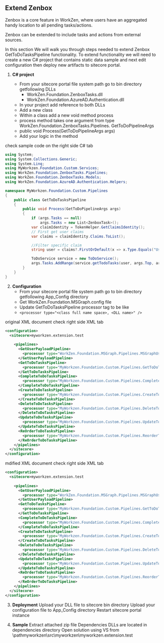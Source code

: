 ## Extend Zenbox

Zenbox is a core feature in WorkZen, where users have an aggregated handy location to all pending tasks/actions.

Zenbox can be extended to include tasks and actions from external sources.

In this section We will walk you through steps needed to extend Zenbox GetToDoTasksPipeline functionality. 
To extend functionality we will need to create a  new C# project that contains static data sample and next edit configuration then deploy new artifacts to sitecore portal.

1. **C# project**

	* From your sitecore portal file system path  go to bin directory getfollowing DLLs
		* WorkZen.Foundation.ZenboxTasks.dll
		* WorkZen.Foundation.AzureAD.Authentication.dll
	* In your project add reference to both DLLs
	* Add a new class
	* Within a class add a new void method process
	* process method takes one argument from type WorkZen.Foundation.ZenboxTasks.Pipelines. GetToDoPipelineArgs
	* public void Process(GetToDoPipelineArgs args)
	* Add your logic in the method	
	
check sample code on the right side C# tab

```c#
using System;
using System.Collections.Generic;
using System.Linq;
using MyWorkzen.Foundation.Custom.Services;
using WorkZen.Foundation.ZenboxTasks.Pipelines;
using WorkZen.Foundation.ZenboxTasks.Models;
using WorkZen.Foundation.AzureAD.Authentication.Helpers;

namespace MyWorkzen.Foundation.Custom.Pipelines
{
    public class GetToDoTasksPipeline
    {
        public void Process(GetToDoPipelineArgs args)
        {
            if (args.Tasks == null)
                args.Tasks = new List<ZenboxTask>();
            var claimIdentity = TokenHelper.GetClaimsIdentity();
            // First get user claims
            var claims = claimIdentity.Claims.ToList();

            //Filter specific claim    
            string user = claims?.FirstOrDefault(x => x.Type.Equals("UserName", StringComparison.OrdinalIgnoreCase))?.Value;

            ToDoService service = new ToDoService();
            args.Tasks.AddRange(service.getTodoTasks(user, args.Top, args.Skip, args.FilterBy, args.SortBy));
        }
    }
}
```	
	

2. **Configuration**
	* From your sitecore portal file system path  go to bin directory getfollowing App_Config directory
	* Get WorkZen.Foundation.MSGraph.config file 
	* Update GetToDoTasksPipeline processor tag to be like
	* `<processor type="<class full name space>, <DLL name>" />`
	
original XML document check right side XML tab
	
```xml
<configuration>
  <sitecore>myworkzen.extension.test
   
    <pipelines>
      <GetUserPayloadPipeline>
        <processor type="WorkZen.Foundation.MSGraph.Pipelines.MSGraphUserProfilePipeline, WorkZen.Foundation.MSGraph" />
      </GetUserPayloadPipeline>
      <GetToDoTasksPipeline>
        <processor type="MyWorkzen.Foundation.Custom.Pipelines.GetToDoTasksPipeline, myworkzen.extension.test" />
      </GetToDoTasksPipeline>
      <CompleteToDoTasksPipeline>
        <processor type="MyWorkzen.Foundation.Custom.Pipelines.CompleteToDoTasksPipeline, myworkzen.extension.test" />
      </CompleteToDoTasksPipeline>
      <CreateToDoTasksPipeline>
        <processor type="MyWorkzen.Foundation.Custom.Pipelines.CreateToDoTasksPipeline, myworkzen.extension.test" />
      </CreateToDoTasksPipeline>
      <DeleteToDoTasksPipeline>
        <processor type="MyWorkzen.Foundation.Custom.Pipelines.DeleteToDoTasksPipeline, myworkzen.extension.test" />
      </DeleteToDoTasksPipeline>
      <UpdateToDoTasksPipeline>
        <processor type="MyWorkzen.Foundation.Custom.Pipelines.UpdateToDoTasksPipeline, myworkzen.extension.test" />
      </UpdateToDoTasksPipeline>
      <ReOrderToDoTasksPipeline>
        <processor type="MyWorkzen.Foundation.Custom.Pipelines.ReorderToDoTasksPipeline, myworkzen.extension.test" />
      </ReOrderToDoTasksPipeline>
    </pipelines>
  </sitecore>
</configuration>
```

mdified XML document check right side XML tab
	
```xml
<configuration>
  <sitecore>myworkzen.extension.test
   
    <pipelines>
      <GetUserPayloadPipeline>
        <processor type="WorkZen.Foundation.MSGraph.Pipelines.MSGraphUserProfilePipeline, WorkZen.Foundation.MSGraph" />
      </GetUserPayloadPipeline>
      <GetToDoTasksPipeline>
        <processor type="MyWorkzen.Foundation.Custom.Pipelines.GetToDoTasksPipeline, myworkzen.extension.test" />
      </GetToDoTasksPipeline>
      <CompleteToDoTasksPipeline>
        <processor type="MyWorkzen.Foundation.Custom.Pipelines.CompleteToDoTasksPipeline, myworkzen.extension.test" />
      </CompleteToDoTasksPipeline>
      <CreateToDoTasksPipeline>
        <processor type="MyWorkzen.Foundation.Custom.Pipelines.CreateToDoTasksPipeline, myworkzen.extension.test" />
      </CreateToDoTasksPipeline>
      <DeleteToDoTasksPipeline>
        <processor type="MyWorkzen.Foundation.Custom.Pipelines.DeleteToDoTasksPipeline, myworkzen.extension.test" />
      </DeleteToDoTasksPipeline>
      <UpdateToDoTasksPipeline>
        <processor type="MyWorkzen.Foundation.Custom.Pipelines.UpdateToDoTasksPipeline, myworkzen.extension.test" />
      </UpdateToDoTasksPipeline>
      <ReOrderToDoTasksPipeline>
        <processor type="MyWorkzen.Foundation.Custom.Pipelines.ReorderToDoTasksPipeline, myworkzen.extension.test" />
      </ReOrderToDoTasksPipeline>
    </pipelines>
  </sitecore>
</configuration>
```

3. **Deployment**
Upload your DLL file to  sitecore bin directory
Upload your configuration file to App_Config directory
Restart sitecore portal instance

4. **Sample**
Extract attached zip file
Dependencies DLLs are located in dependencies directory
Open solution using VS from <extractedfolder>\pathmyworkzen\src\myworkzen\myworkzen.extension.test  